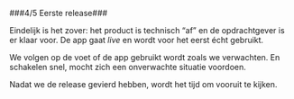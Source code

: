 ###4/5 Eerste release###

Eindelijk is het zover: het product is technisch “af” en de opdrachtgever is er klaar voor. De app gaat *live* en wordt voor het eerst &eacute;cht gebruikt.

We volgen op de voet of de app gebruikt wordt zoals we verwachten. En schakelen snel, mocht zich een onverwachte situatie voordoen.

Nadat we de release gevierd hebben, wordt het tijd om vooruit te kijken.
